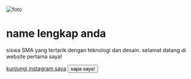 <!doctype html>
<html>
<head>
        <title>profil digital - [profil saya]</title>
        <link rel="atylesheet" href="style.css">
</head>
<body>
        <div class="kartu-profil">
        <img src="foto-profil.jpg" alt=foto profil saya">
        <h1>name lengkap anda</h1>
        <P>siswa SMA  yang tertarik dengan teknologi dan desain. selamat datang di website pertama saya!</p> 
        <a href="https://www.instagram.com/uptoarf">kunjungi instagram saya</a>
        <button id="sapabutton">sapa saya!</button>
     </div>
<script src="script.js"></script>
</body>
</html>
